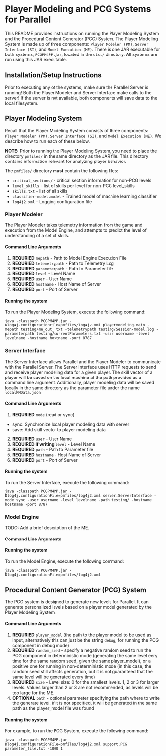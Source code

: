 # Player Modeling and PCG Systems for Parallel

This README provides instructions on running the Player Modeling System and the Procedural Content Generator (PCG) System. The Player Modeling System is made up of three components: `Player Modeler (PM)`, `Server Interface (SI)`, and `Model Execution (ME)`. There is one JAR executable for both systems, `PCGPM4PP.jar`, located in the `dist/` directory. All systems are run using this JAR executable.

## Installation/Setup Instructions

Prior to executing any of the systems, make sure the Parallel Server is running! Both the Player Modeler and Server Interface make calls to the server! If the server is not available, both components will save data to the local filesystem.

## Player Modeling System

 Recall that the Player Modeling System consists of three components: `Player Modeler (PM)`, `Server Interface (SI)`, and `Model Execution (ME)`. We describe how to run each of these below.

**NOTE:** Prior to running the Player Modeling System, you need to place the directory `pmfiles/` in the same directory as the JAR file. This directory contains information relevant for analyzing player behavior.

The `pmfiles/` directory **must** contain the following files:

* `critical_sections/` - critical section information for non-PCG levels
* `level_skills` - list of skills per level for non-PCG level_skills
* `skills.txt` - list of all skills
* `classifier-model.model` - Trained model of machine learning classifier
* `log4j2.xml` - Logging configuration file

### Player Modeler

The Player Modeler takes telemetry information from the game and execution from the Model Engine, and attempts to predict the level of understanding of a set of skills.

#### Command Line Arguments

1. **REQURIED** `mepath` - Path to Model Engine Execution File
2. **REQURIED** `telemetrypath` - Path to Telemetry Log
3. **REQUIRED** `parameterpath` - Path to Parameter file
4. **REQUIRED** `level` - Level Name
5. **REQUIRED** `user` - User Name
6. **REQUIRED** `hostname` - Host Name of Server
7. **REQUIRED** `port` - Port of Server

#### Running the system

To run the Player Modeling System, execute the following command:
```
java -classpath PCGPM4PP.jar -Dlog4j.configurationFile=pmfiles/log4j2.xml playermodeling.Main -mepath testing/me_out_.txt -telemetrypath testing/Session-model.log -parameterpath testing/currentParameters.txt -user username -level levelname -hostname hostname -port 8787
```

### Server Interface

The Server Interface allows Parallel and the Player Modeler to communicate with the Parallel Server. The Server Interface uses HTTP requests to send and receive player modeling data for a given player. The skill vector of a player will be saved on the local machine at the path provided as a command line argument. Additionally, player modeling data will be saved locally in the same directory as the parameter file under the name `localPMData.json`

#### Command Line Arguments

1. **REQURIED** `mode` (read or sync)
 * sync: Synchronize local player modeling data with server
 * save: Add skill vector to player modeling data  
2. **REQURIED** `user` - User Name
3. **REQUIRED if writing** `level` - Level Name
4. **REQUIRED** `path` - Path to Parameter file
5. **REQUIRED** `hostname` - Host Name of Server
6. **REQUIRED** `port` - Port of Server

#### Running the system

To run the Server Interface, execute the following command:

```
java -classpath PCGPM4PP.jar -Dlog4j.configurationFile=pmfiles/log4j2.xml server.ServerInterface -mode sync -user username -level levelname -path testing/ -hostname hostname -port 8787
```

### Model Engine

TODO: Add a brief description of the ME.

#### Command Line Arguments

#### Running the system

To run the Model Engine, execute the following command:

```
java -classpath PCGPM4PP.jar -Dlog4j.configurationFile=pmfiles/log4j2.xml
```

## Procedural Content Generator (PCG) System

The PCG system is designed to generate new levels for Parallel. It can generate personalized levels based on a player model generated by the Player Modeling System.

#### Command Line Arguments

1. **REQURIED** `player_model` (the path to the player model to be used as input, alternatively this can just be the string `debug`, for running the PCG component in debug mode)
2. **REQURIED** `random_seed` - specify a negative random seed to run the PCG component in deterministic mode (generating the same level eery time for the same random seed, given the same player_model), or a positive one for running in non-deterministic mode (in this case, the random seed still affects generation, but it is not guaranteed that the same level will be generated every time)
3. **REQUIRED** `size` - Level size: 0 for the smallest levels. 1, 2 or 3 for larger levels. Values larger than 2 or 3 are not recommended, as levels will be too large for the ME.
4. **OPTIONAL** `path` - optional parameter specifying the path where to write the generate level. If it is not specified, it will be generated in the same path as the player_model file was found

#### Running the system

For example, to run the PCG System, execute the following command:

```
java -classpath PCGPM4PP.jar -Dlog4j.configurationFile=pmfiles/log4j2.xml support.PCG parameter_file.txt -1000 1
```

